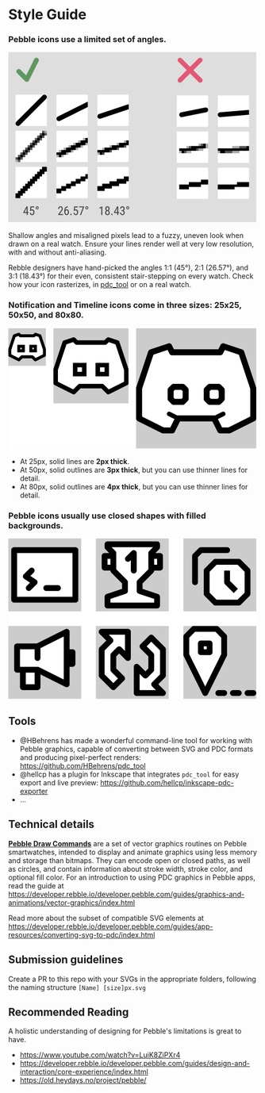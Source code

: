 # Style Guide

### Pebble icons use a **limited set of angles.**
![](./github-images/angle%20limits.png)

Shallow angles and misaligned pixels lead to a fuzzy, uneven look when drawn on a real watch. Ensure your lines render well at very low resolution, with and without anti-aliasing.

Rebble designers have hand-picked the angles 1:1 (45°), 2:1 (26.57°), and 3:1 (18.43°) for their even, consistent stair-stepping on every watch. Check how your icon rasterizes, in [pdc_tool](https://github.com/HBehrens/pdc_tool) or on a real watch.

### Notification and Timeline icons come in three sizes: **25x25, 50x50,** and **80x80**.
![](./github-images/Three%20sizes.png)
 
- At 25px, solid lines are **2px thick**.
- At 50px, solid outlines are **3px thick**, but you can use thinner lines for detail.
- At 80px, solid outlines are **4px thick**, but you can use thinner lines for detail.

### Pebble icons usually use **closed shapes** with **filled backgrounds**.
![](./github-images/small%20icons%20preview.png)

## Tools
- @HBehrens has made a wonderful command-line tool for working with Pebble graphics, capable of converting between SVG and PDC formats and producing pixel-perfect renders: https://github.com/HBehrens/pdc_tool
- @hellcp has a plugin for Inkscape that integrates `pdc_tool` for easy export and live preview: https://github.com/hellcp/inkscape-pdc-exporter
- ...

## Technical details
**[Pebble Draw Commands](https://developer.rebble.io/developer.pebble.com/docs/c/Graphics/Draw_Commands/index.html)** are a set of vector graphics routines on Pebble smartwatches, intended to display and animate graphics using less memory and storage than bitmaps. They can encode open or closed paths, as well as circles, and contain information about stroke width, stroke color, and optional fill color. For an introduction to using PDC graphics in Pebble apps, read the guide at https://developer.rebble.io/developer.pebble.com/guides/graphics-and-animations/vector-graphics/index.html

Read more about the subset of compatible SVG elements at https://developer.rebble.io/developer.pebble.com/guides/app-resources/converting-svg-to-pdc/index.html

## Submission guidelines
Create a PR to this repo with your SVGs in the appropriate folders, following the naming structure `[Name] [size]px.svg`

## Recommended Reading
A holistic understanding of designing for Pebble's limitations is great to have.
- https://www.youtube.com/watch?v=LuiK8ZiPXr4
- https://developer.rebble.io/developer.pebble.com/guides/design-and-interaction/core-experience/index.html
- https://old.heydays.no/project/pebble/
